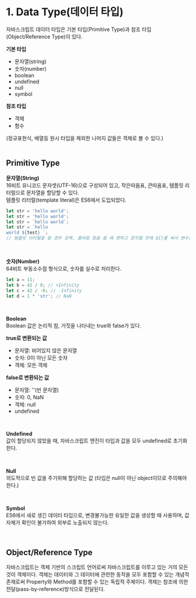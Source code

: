 # 1. Data Type(데이터 타입)

자바스크립트 데이터 타입은 기본 타입(Primitive Type)과 참조 타입(Object/Reference Type)이 있다.

**기본 타입**

- 문자열(string)
- 숫자(number)
- boolean
- undefined
- null
- symbol

**참조 타입**

- 객체
- 함수

(정규표현식, 배열등 원시 타입을 제외한 나머지 값들은 객체로 볼 수 있다.)
<br><br>

## Primitive Type

**문자열(String)** <br>
16비트 유니코드 문자셋(UTF-16)으로 구성되어 있고, 작은따옴표, 큰따옴표, 템플릿 리터럴으로 문자열을 할당할 수 있다.<br>
템플릿 리터럴(template literal)은 ES6에서 도입되었다.

```javascript
let str = 'hello world';
let str = 'hello world';
let str = `hello world`;
let str = `hello 
world ${test} `;
// 템플릿 리터럴을 쓸 경우 공백, 줄바꿈 등을 쓸 때 편하고 문자열 안에 ${}를 써서 변수를 편하게 쓸 수 있다.
```

<br>

**숫자(Number)** <br>
64비트 부동소수점 형식으로, 숫자를 실수로 처리한다.

```javascript
let a = 11;
let b = 42 / 0; // +Infinity
let c = 42 / -0; // -Infinity
let d = 1 * 'str'; // NaN
```

<br>

**Boolean** <br>
Boolean 값은 논리적 참, 거짓을 나타내는 true와 false가 있다.

**true로 변환되는 값**

- 문자열: 비어있지 않은 문자열
- 숫자: 0이 아닌 모든 숫자
- 객체: 모든 객체

**false로 변환되는 값**

- 문자열: ''(빈 문자열)
- 숫자: 0, NaN
- 객체: null
- undefined

<br>

**Undefined** <br>
값이 할당되지 않았을 때, 자바스크립트 엔진이 타입과 값을 모두 undefined로 초기화한다.

<br>

**Null** <br>
의도적으로 빈 값을 주기위해 할당하는 값 (타입은 null이 아닌 object이므로 주의해야 한다.)

<br>

**Symbol** <br>
ES6에서 새로 생긴 데이터 타입으로, 변경불가능한 유일한 값을 생성할 때 사용하며, 값 자체가 확인이 불가하여 외부로 노출되지 않는다.

<br>

## Object/Reference Type

자바스크립트는 객체 기반의 스크립트 언어로써 자바스크립트를 이루고 있는 거의 모든 것이 객체이다. 객체는 데이터와 그 데이터에 관련한 동작을 모두 포함할 수 있는 개념적 존재로써 Property와 Method를 포함할 수 있는 독립적 주체이다. 객체는 참조에 의한 전달(pass-by-reference)방식으로 전달된다.

